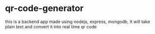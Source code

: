 # qr-code-generator
this is a backend app made using nodejs, express, mongodb, It will take plain text and convert it into real time qr code
